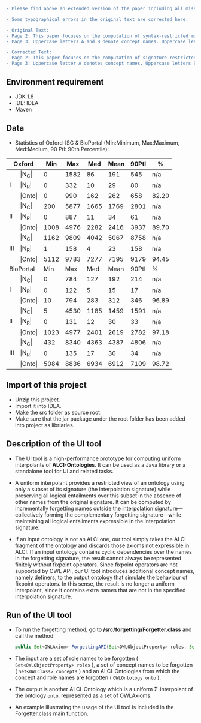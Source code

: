 ```diff
- Please find above an extended version of the paper including all missing proofs and the empirical results.

- Some typographical errors in the original text are corrected here:

- Original Text:
- Page 2: This paper focuses on the computation of syntax-restricted modules...
- Page 3: Uppercase letters A and B denote concept names. Uppercase letters C and subsequent letter in the alphabet represent general concepts.

- Corrected Text:
- Page 2: This paper focuses on the computation of signature-restricted modules...
- Page 3: Uppercase letter A denotes concept names. Uppercase letters B, subsequent letters in the alphabet, and the Greek letters Φ and Ψ denote general concepts.
```
## Environment requirement

* JDK 1.8
* IDE: IDEA 
* Maven

## Data

* Statistics of Oxford-ISG & BioPortal (Min:Minimum, Max:Maximum, Med:Medium, 90 Ptl: 90th Percentile):


<div align="center">
<table class="tg">
<thead>
  <tr>
    <th class="tg-7btt" colspan="2">Oxford</th>
    <th class="tg-7btt">Min</th>
    <th class="tg-7btt">Max</th>
    <th class="tg-7btt">Med</th>
    <th class="tg-7btt">Mean</th>
    <th class="tg-7btt">90Ptl</th>
    <th class="tg-7btt">%</th>
  </tr>
</thead>
<tbody>
  <tr>
    <td class="tg-c3ow" rowspan="3">I</td>
    <td class="tg-c3ow">|N<sub>C</sub>|</td>
    <td class="tg-c3ow">0</td>
    <td class="tg-c3ow">1582</td>
    <td class="tg-c3ow">86</td>
    <td class="tg-c3ow">191</td>
    <td class="tg-c3ow">545</td>
    <td class="tg-c3ow">n/a</td>
  </tr>
  <tr>
    <td class="tg-c3ow">|N<sub>R</sub>|</td>
    <td class="tg-c3ow">0</td>
    <td class="tg-c3ow">332</td>
    <td class="tg-c3ow">10</td>
    <td class="tg-c3ow">29</td>
    <td class="tg-c3ow">80</td>
    <td class="tg-c3ow">n/a</td>
  </tr>
  <tr>
    <td class="tg-c3ow">|Onto|</td>
    <td class="tg-c3ow">0</td>
    <td class="tg-c3ow">990</td>
    <td class="tg-c3ow">162</td>
    <td class="tg-c3ow">262</td>
    <td class="tg-c3ow">658</td>
    <td class="tg-c3ow">82.20</td>
  </tr>
  <tr>
    <td class="tg-c3ow" rowspan="3">II</td>
    <td class="tg-c3ow">|N<sub>C</sub>|</td>
    <td class="tg-c3ow">200</td>
    <td class="tg-c3ow">5877</td>
    <td class="tg-c3ow">1665</td>
    <td class="tg-c3ow">1769</td>
    <td class="tg-c3ow">2801</td>
    <td class="tg-c3ow">n/a</td>
  </tr>
  <tr>
    <td class="tg-c3ow">|N<sub>R</sub>|</td>
    <td class="tg-c3ow">0</td>
    <td class="tg-c3ow">887</td>
    <td class="tg-c3ow">11</td>
    <td class="tg-c3ow">34</td>
    <td class="tg-c3ow">61</td>
    <td class="tg-c3ow">n/a</td>
  </tr>
  <tr>
    <td class="tg-c3ow">|Onto|</td>
    <td class="tg-c3ow">1008</td>
    <td class="tg-c3ow">4976</td>
    <td class="tg-c3ow">2282</td>
    <td class="tg-c3ow">2416</td>
    <td class="tg-c3ow">3937</td>
    <td class="tg-c3ow">89.70</td>
  </tr>
  <tr>
    <td class="tg-c3ow" rowspan="3">III</td>
    <td class="tg-c3ow">|N<sub>C</sub>|</td>
    <td class="tg-c3ow">1162</td>
    <td class="tg-c3ow">9809</td>
    <td class="tg-c3ow">4042</td>
    <td class="tg-c3ow">5067</td>
    <td class="tg-c3ow">8758</td>
    <td class="tg-c3ow">n/a</td>
  </tr>
  <tr>
    <td class="tg-c3ow">|N<sub>R</sub>|</td>
    <td class="tg-c3ow">1</td>
    <td class="tg-c3ow">158</td>
    <td class="tg-c3ow">4</td>
    <td class="tg-c3ow">23</td>
    <td class="tg-c3ow">158</td>
    <td class="tg-c3ow">n/a</td>
  </tr>
  <tr>
    <td class="tg-c3ow">|Onto|</td>
    <td class="tg-c3ow">5112</td>
    <td class="tg-c3ow">9783</td>
    <td class="tg-c3ow">7277</td>
    <td class="tg-c3ow">7195</td>
    <td class="tg-c3ow">9179</td>
    <td class="tg-c3ow">94.45</td>
  </tr>
  <tr>
    <td class="tg-7btt" colspan="2">BioPortal</td>
    <td class="tg-7btt">Min</td>
    <td class="tg-7btt">Max</td>
    <td class="tg-7btt">Med</td>
    <td class="tg-7btt">Mean</td>
    <td class="tg-7btt">90Ptl</td>
    <td class="tg-7btt">%</td>
  </tr>
  <tr>
    <td class="tg-c3ow" rowspan="3">I</td>
    <td class="tg-c3ow">|N<sub>C</sub>|</td>
    <td class="tg-c3ow">0</td>
    <td class="tg-c3ow">784</td>
    <td class="tg-c3ow">127</td>
    <td class="tg-c3ow">192</td>
    <td class="tg-c3ow">214</td>
    <td class="tg-c3ow">n/a</td>
  </tr>
  <tr>
    <td class="tg-c3ow">|N<sub>R</sub>|</td>
    <td class="tg-c3ow">0</td>
    <td class="tg-c3ow">122</td>
    <td class="tg-c3ow">5</td>
    <td class="tg-c3ow">15</td>
    <td class="tg-c3ow">17</td>
    <td class="tg-c3ow">n/a</td>
  </tr>
  <tr>
    <td class="tg-c3ow">|Onto|</td>
    <td class="tg-c3ow">10</td>
    <td class="tg-c3ow">794</td>
    <td class="tg-c3ow">283</td>
    <td class="tg-c3ow">312</td>
    <td class="tg-c3ow">346</td>
    <td class="tg-c3ow">96.89</td>
  </tr>
  <tr>
    <td class="tg-c3ow" rowspan="3">II</td>
    <td class="tg-c3ow">|N<sub>C</sub>|</td>
    <td class="tg-c3ow">5</td>
    <td class="tg-c3ow">4530</td>
    <td class="tg-c3ow">1185</td>
    <td class="tg-c3ow">1459</td>
    <td class="tg-c3ow">1591</td>
    <td class="tg-c3ow">n/a</td>
  </tr>
  <tr>
    <td class="tg-c3ow">|N<sub>R</sub>|</td>
    <td class="tg-c3ow">0</td>
    <td class="tg-c3ow">131</td>
    <td class="tg-c3ow">12</td>
    <td class="tg-c3ow">30</td>
    <td class="tg-c3ow">33</td>
    <td class="tg-c3ow">n/a</td>
  </tr>
  <tr>
    <td class="tg-c3ow">|Onto|</td>
    <td class="tg-c3ow">1023</td>
    <td class="tg-c3ow">4977</td>
    <td class="tg-c3ow">2401</td>
    <td class="tg-c3ow">2619</td>
    <td class="tg-c3ow">2782</td>
    <td class="tg-c3ow">97.18</td>
  </tr>
  <tr>
    <td class="tg-c3ow" rowspan="3">III</td>
    <td class="tg-c3ow">|N<sub>C</sub>|</td>
    <td class="tg-c3ow">432</td>
    <td class="tg-c3ow">8340</td>
    <td class="tg-c3ow">4363</td>
    <td class="tg-c3ow">4387</td>
    <td class="tg-c3ow">4806</td>
    <td class="tg-c3ow">n/a</td>
  </tr>
  <tr>
    <td class="tg-c3ow">|N<sub>R</sub>|</td>
    <td class="tg-c3ow">0</td>
    <td class="tg-c3ow">135</td>
    <td class="tg-c3ow">17</td>
    <td class="tg-c3ow">30</td>
    <td class="tg-c3ow">34</td>
    <td class="tg-c3ow">n/a</td>
  </tr>
  <tr>
    <td class="tg-c3ow">|Onto|</td>
    <td class="tg-c3ow">5084</td>
    <td class="tg-c3ow">8836</td>
    <td class="tg-c3ow">6934</td>
    <td class="tg-c3ow">6912</td>
    <td class="tg-c3ow">7109</td>
    <td class="tg-c3ow">98.72</td>
  </tr>
</tbody>
</table>
</div>

## Import of this project

* Unzip this project.
* Import it into IDEA.
* Make the src folder as source root.
* Make sure that the jar package under the root folder has been added into project as libriaries.

## Description of the UI tool

* The UI tool is a high-performance prototype for computing uniform interpolants of **ALCI-Ontologies**. It can be used as a Java library or a standalone tool for UI and related tasks.

* A uniform interpolant provides a restricted view of an ontology using only a subset of its signature (the interpolation signature) while preserving all logical entailments over this subset in the absence of other names from the original signature. It can be computed by incrementally forgetting names outside the interpolation signature—collectively forming the complementary forgetting signature—while maintaining all logical entailments expressible in the interpolation signature.

* If an input ontology is not an ALCI one, our tool simply takes the ALCI fragment of the ontology and discards those axioms not expressible in ALCI. If an input ontology contains cyclic dependencies over the names in the forgetting signature, the result cannot always be represented finitely without fixpoint operators. Since fixpoint operators are not supported by OWL API, our UI tool introduces additional concept names, namely definers, to the output ontology that simulate the behaviour of fixpoint operators. In this sense, the result is no longer a uniform interpolant, since it contains extra names that are not in the specified interpolation signature.

## Run of the UI tool

* To run the forgetting method, go to  **/src/forgetting/Forgetter.class** and call the method: 

  ```java
  public Set<OWLAxiom> ForgettingAPI(Set<OWLObjectProperty> roles, Set<OWLClass> concepts, OWLOntology onto)
  ```

* The input are a set of role names to be forgotten  ( ``` Set<OWLObjectProperty> roles ``` ),  a set of concept names to be forgotten ( ``` Set<OWLClass> concepts ``` ) and an ALCI-Ontologies from which the concept and role names are forgotten ( ``` OWLOntology onto ``` ).

* The output is another ALCI-Ontology which is a uniform Σ-interpolant of the ontology ``onto``, represented as a set of OWLAxioms.

* An example illustrating the usage of the UI tool is included in the Forgetter.class main function.
